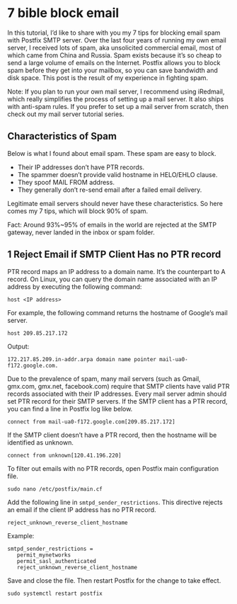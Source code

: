 # 7 bible block email

In this tutorial, I’d like to share with you my 7 tips for blocking email spam with Postfix SMTP server. Over the last four years of running my own email server, I received lots of spam, aka unsolicited commercial email, most of which came from China and Russia. Spam exists because it’s so cheap to send a large volume of emails on the Internet. Postfix allows you to block spam before they get into your mailbox, so you can save bandwidth and disk space. This post is the result of my experience in fighting spam.

Note: If you plan to run your own mail server, I recommend using iRedmail, which really simplifies the process of setting up a mail server. It also ships with anti-spam rules. If you prefer to set up a mail server from scratch, then check out my mail server tutorial series.


## Characteristics of Spam

Below is what I found about email spam. These spam are easy to block.

- Their IP addresses don’t have PTR records.
- The spammer doesn’t provide valid hostname in HELO/EHLO clause.
- They spoof MAIL FROM address.
- They generally don’t re-send email after a failed email delivery.

Legitimate email servers should never have these characteristics. So here comes my 7 tips, which will block 90% of spam.

Fact: Around 93%~95% of emails in the world are rejected at the SMTP gateway, never landed in the inbox or spam folder.


## 1 Reject Email if SMTP Client Has no PTR record

PTR record maps an IP address to a domain name. It’s the counterpart to A record. On Linux, you can query the domain name associated with an IP address by executing the following command:
````
host <IP address>
````
For example, the following command returns the hostname of Google’s mail server.
````
host 209.85.217.172
````
Output:
````
172.217.85.209.in-addr.arpa domain name pointer mail-ua0-f172.google.com.
````
Due to the prevalence of spam, many mail servers (such as Gmail, gmx.com, gmx.net, facebook.com) require that SMTP clients have valid PTR records associated with their IP addresses. Every mail server admin should set PTR record for their SMTP servers. If the SMTP client has a PTR record, you can find a line in Postfix log like below.
````
connect from mail-ua0-f172.google.com[209.85.217.172]
````
If the SMTP client doesn’t have a PTR record, then the hostname will be identified as unknown.
````
connect from unknown[120.41.196.220]
````
To filter out emails with no PTR records, open Postfix main configuration file.
````
sudo nano /etc/postfix/main.cf
````
Add the following line in `smtpd_sender_restrictions`. This directive rejects an email if the client IP address has no PTR record.
````
reject_unknown_reverse_client_hostname
````
Example:
````
smtpd_sender_restrictions =
   permit_mynetworks
   permit_sasl_authenticated
   reject_unknown_reverse_client_hostname
   ````
Save and close the file. Then restart Postfix for the change to take effect.
````
sudo systemctl restart postfix
````

